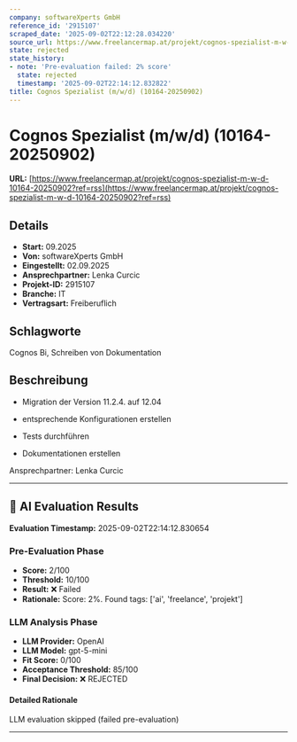 ```yaml
---
company: softwareXperts GmbH
reference_id: '2915107'
scraped_date: '2025-09-02T22:12:28.034220'
source_url: https://www.freelancermap.at/projekt/cognos-spezialist-m-w-d-10164-20250902?ref=rss
state: rejected
state_history:
- note: 'Pre-evaluation failed: 2% score'
  state: rejected
  timestamp: '2025-09-02T22:14:12.832822'
title: Cognos Spezialist (m/w/d) (10164-20250902)
---
```



# Cognos Spezialist (m/w/d) (10164-20250902)
**URL:** [https://www.freelancermap.at/projekt/cognos-spezialist-m-w-d-10164-20250902?ref=rss](https://www.freelancermap.at/projekt/cognos-spezialist-m-w-d-10164-20250902?ref=rss)
## Details
- **Start:** 09.2025
- **Von:** softwareXperts GmbH
- **Eingestellt:** 02.09.2025
- **Ansprechpartner:** Lenka Curcic
- **Projekt-ID:** 2915107
- **Branche:** IT
- **Vertragsart:** Freiberuflich

## Schlagworte
Cognos Bi, Schreiben von Dokumentation

## Beschreibung
- Migration der Version 11.2.4. auf 12.04

- entsprechende Konfigurationen erstellen

- Tests durchführen

- Dokumentationen erstellen

Ansprechpartner:
Lenka Curcic

---

## 🤖 AI Evaluation Results

**Evaluation Timestamp:** 2025-09-02T22:14:12.830654

### Pre-Evaluation Phase
- **Score:** 2/100
- **Threshold:** 10/100
- **Result:** ❌ Failed
- **Rationale:** Score: 2%. Found tags: ['ai', 'freelance', 'projekt']

### LLM Analysis Phase
- **LLM Provider:** OpenAI
- **LLM Model:** gpt-5-mini
- **Fit Score:** 0/100
- **Acceptance Threshold:** 85/100
- **Final Decision:** ❌ REJECTED

#### Detailed Rationale
LLM evaluation skipped (failed pre-evaluation)

---
